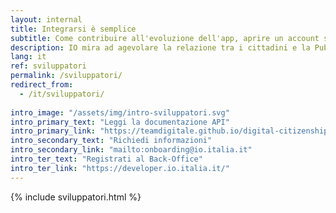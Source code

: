 ```yaml
---
layout: internal
title: Integrarsi è semplice
subtitle: Come contribuire all'evoluzione dell'app, aprire un account sviluppatore, contribuire attivamente al progetto open source
description: IO mira ad agevolare la relazione tra i cittadini e la Pubblica Amministrazione attraverso la creazione di una piattaforma di componenti riutilizzabili in grado di rendere i servizi digitali più efficaci.
lang: it
ref: sviluppatori
permalink: /sviluppatori/
redirect_from:
  - /it/sviluppatori/
  
intro_image: "/assets/img/intro-sviluppatori.svg"
intro_primary_text: "Leggi la documentazione API"
intro_primary_link: "https://teamdigitale.github.io/digital-citizenship/api.html"
intro_secondary_text: "Richiedi informazioni"
intro_secondary_link: "mailto:onboarding@io.italia.it"
intro_ter_text: "Registrati al Back-Office"
intro_ter_link: "https://developer.io.italia.it/"
---
```

{% include sviluppatori.html %}